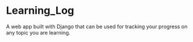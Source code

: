 # Learning_Log
A web app built with Django that can be used for tracking your progress on any topic you are learning.

